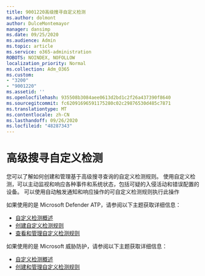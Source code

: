 ```yaml
---
title: 9001220高级搜寻自定义检测
ms.author: dolmont
author: DulceMontemayor
manager: dansimp
ms.date: 09/25/2020
ms.audience: Admin
ms.topic: article
ms.service: o365-administration
ROBOTS: NOINDEX, NOFOLLOW
localization_priority: Normal
ms.collection: Adm_O365
ms.custom:
- "3200"
- "9001220"
ms.assetid: ''
ms.openlocfilehash: 935508b3084aee0613d2bd1c2f26a437390f8640
ms.sourcegitcommit: fc62091696591175280c02c29876530d485c7871
ms.translationtype: MT
ms.contentlocale: zh-CN
ms.lasthandoff: 09/26/2020
ms.locfileid: "48287343"
---
```

# <a name="advanced-hunting-custom-detections"></a>高级搜寻自定义检测

您可以了解如何创建和管理基于高级搜寻查询的自定义检测规则。 使用自定义检测，可以主动监视和响应各种事件和系统状态，包括可疑的入侵活动和错误配置的设备。 可以使用自动触发通知和响应操作的可自定义检测规则执行此操作
  
如果使用的是 Microsoft Defender ATP，请参阅以下主题获取详细信息： 
- [自定义检测概述](https://docs.microsoft.com/windows/security/threat-protection/microsoft-defender-atp/overview-custom-detections)
- [创建自定义检测规则](https://docs.microsoft.com/windows/security/threat-protection/microsoft-defender-atp/custom-detection-rules)
- [查看和管理自定义检测规则](https://docs.microsoft.com/windows/security/threat-protection/microsoft-defender-atp/custom-detections-manage)

如果使用的是 Microsoft 威胁防护，请参阅以下主题获取详细信息： 
- [自定义检测概述](https://docs.microsoft.com/microsoft-365/security/mtp/custom-detections-overview)
- [创建和管理自定义检测规则](https://docs.microsoft.com/microsoft-365/security/mtp/custom-detection-rules)
